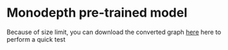 # Monodepth pre-trained model
Because of size limit, you can download the converted graph [here](https://drive.google.com/open?id=1UdGwRp2Qo7Frl9cAjw-CDAYqLwxbk6IH) here to perform a quick test

